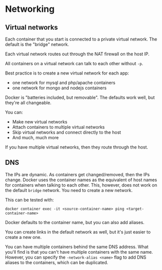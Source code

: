 # Networking

## Virtual networks

Each container that you start is connected to a private virtual network.
The default is the "bridge" network.

Each virtual network routes out through the NAT firewall on the host IP.

All containers on a virtual network can talk to each other without `-p`.

Best practice is to create a new virtual network for each app:
* one network for mysql and php/apache containers
* one network for mongo and nodejs containers

Docker is "batteries included, but removable".
The defaults work well, but they're all changeable.

You can:
* Make new virtual networks
* Attach containers to multiple virtual networks
* Skip virtual networks and connect directly to the host
* And much, much more

If you have multiple virtual networks, then they route through the host.

## DNS

The IPs are dynamic.
As containers get changed/removed, then the IPs change.
Docker uses the container names as the equivalent of host names for containers when talking to each other.
This, however, does not work on the default `bridge` network.
You need to create a new network.

This can be tested with:
```
docker container exec -it <source-container-name> ping <target-container-name>
```

Docker defaults to the container name, but you can also add aliases.

You can create links in the default network as well, but it's just easier to create a new one.

You can have multiple containers behind the same DNS address. 
What you'll find is that you can't have multiple containers with the same name.
However, you can specify the `-network-alias <name>` flag to add DNS aliases to the containers, which can be duplicated.